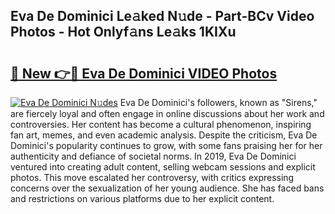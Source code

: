 ## Eva De Dominici Le𝚊ked N𝚞de - Part-BCv Video Photos - Hot Onlyf𝚊ns Le𝚊ks 1KIXu

# <h2><a href="http://ac13566.deff.icu/?id=Eva+De+Dominici">🔗 New 👉🔴 Eva De Dominici VIDEO Photos</a></h2>

[![Eva De Dominici N𝚞des](https://i.imgur.com/rIISA9y.gif)](http://ac13566.deff.icu/?id=Eva+De+Dominici)
Eva De Dominici's followers, known as "Sirens," are fiercely loyal and often engage in online discussions about her work and controversies. Her content has become a cultural phenomenon, inspiring fan art, memes, and even academic analysis. Despite the criticism, Eva De Dominici's popularity continues to grow, with some fans praising her for her authenticity and defiance of societal norms. In 2019, Eva De Dominici ventured into creating adult content, selling webcam sessions and explicit photos. This move escalated her controversy, with critics expressing concerns over the sexualization of her young audience. She has faced bans and restrictions on various platforms due to her explicit content.
